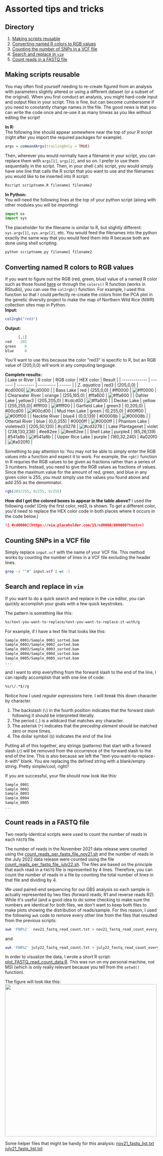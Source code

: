 # Assorted tips and tricks


## Directory
1. [Making scripts reusable](#Making-scripts-reusable)
2. [Converting named R colors to RGB values](#Converting-named-R-colors-to-RGB-values)
3. [Counting the number of SNPs in a VCF file](#Counting-SNPs-in-a-VCF-file)
4. [Search and replace in `vim`](#Search-and-replace-in-vim)
5. [Count reads in a FASTQ file](#Count-reads-in-a-FASTQ-file)

## Making scripts reusable
You may often find yourself needing to re-create figured from an analysis with parameters slightly altered or using a different dataset (or a subset of the original). When you first conduct an analysis, you might hard-code input and output files in your script. This is fine, but can become cumbersome if you need to constantly change names in the file. The good news is that you can write the code once and re-use it as many timeas as you like without editing the script!

**In R:**<br>
The following line should appear somewhere near the top of your R script (right after you import the required packages for example).
```R
args = commandArgs(trailingOnly = TRUE)
```
Then, wherever you would normally have a filename in your script, you can replace them with `args[1]`, `args[2]`, and so on. I prefer to use them sequentially in the script. Then, in your shell (.sh) script, you would simply have one line that calls the R script that you want to use and the filenames you would like to be inserted into R script:
```bash
Rscript scriptname.R filename1 filename2
```

**In Python:**<br>
You will need the following lines at the top of your python script (along with other modules you will be importing)
```python
import os
import sys
```
The placeholder for the filename is similar to R, but slightly different: `sys.argv[1]`, `sys.argv[2]`, etc. You would feed the filenames into the python exactly the same way that you would feed them into R because both are done using shell scripting.
```bash
python scriptname.py filename1 filename2
```


## Converting named R colors to RGB values
If you want to figure out the RGB (red, green, blue) value of a named R color such as those found [here](http://www.stat.columbia.edu/~tzheng/files/Rcolor.pdf) or through the `colors()` R function (works in RStudio), you can use the `col2rgb()` function. For example, I used this function so that I could perfectly re-create the colors from the PCA plot in the genetic diversity project to make the map of Northern Wild Rice (NWR) collection sites map in Python.<br>
**Input:**
```R
col2rgb("red3")
```
**Output:**
```R
      [,1]
red    205
green    0
blue     0
```
You'll want to use this because the color "red3" is specific to R, but an RGB value of (205,0,0) will work in any computing language.

**Complete results:**<br>
| Lake or River | R color | RGB color | HEX color | Result |
| ------------- | ------- | --------- | --------- | ------ |
| _Z. aquatica_ | red3 | (205,0,0) | #cd0000| ![ #cd0000](https://via.placeholder.com/15/cd0000/000000?text=+) |
| Bass Lake | red | (255,0,0) | #ff0000 | ![#ff0000](https://via.placeholder.com/15/ff0000/000000?text=+) |
| Clearwater River | orange | (255,165,0) | #ffa600 | ![#ffa600](https://via.placeholder.com/15/ffa600/000000?text=+) |
| Dahler Lake | yellow3 | (205,205,0) | #cdcd00 | ![#ffa600](https://via.placeholder.com/15/ffa600/000000?text=+) |
| Decker Lake | yellow | (255,255,0)| #ffff00 | ![#ffff00](https://via.placeholder.com/15/ffff00/000000?text=+) |
| Garfield Lake | green3 | (0,205,0) | #00cd00 | ![#00cd00](https://via.placeholder.com/15/00cd00/000000?text=+) |
| Mud Hen Lake | green | (0,255,0) | #00ff00 | ![#00ff00](https://via.placeholder.com/15/00ff00/000000?text=+) |
| Necktie River | blue4 | (0,0,139) | #00008b | ![#00008b](https://via.placeholder.com/15/00008b/000000?text=+) |
| Ottertail River | blue | (0,0,255) | #0000ff | ![#0000ff](https://via.placeholder.com/15/0000ff/000000?text=+) |
| Phantom Lake | violetred3 | (205,50,120) | #cd3278 | ![#cd3278](https://via.placeholder.com/15/cd3278/000000?text=+) |
| Lake Plantagenet | violet | (238,130,238) | #ee82ee | ![#ee82ee](https://via.placeholder.com/15/ee82ee/000000?text=+) |
| Shell Lake | purple4 | (85,26,139) | #541a8b | ![#541a8b](https://via.placeholder.com/15/541a8b/000000?text=+) |
| Upper Rice Lake | purple | (160,32,240) | #a020f0 | ![#a020f0](https://via.placeholder.com/15/a020f0/000000?text=+) |

Something to pay attention to: You may not be able to simply enter the RGB values into a function and expect it to work. For example, the `rgb()` function in R requries the RGB values to be given as fractions rather than a series of 3 numbers. Instead, you need to give the RGB values as fractions of values. Since the maximum value for the amount of red, green, and blue in any given color is 255, you must simply use the values you found above and add 255 as the denominator.

```R
rgb(205/255, 0/255, 0/255)
```

**How did I get the colored boxes to appear in the table above?**
I used the following code! (Only the first color, red3, is shown. To get a different color, you'd need to replace the HEX color code in both places where it occurs in the code below.)
```md
![ #cd0000](https://via.placeholder.com/15/cd0000/000000?text=+)
```

## Counting SNPs in a VCF file
Simply replace `input.vcf` with the name of your VCF file. This method works by counting the number of lines in a VCF file excluding the header lines.
```bash
grep -v "^#" input.vcf | wc -l
```

## Search and replace in `vim`
If you want to do a quick search and replace in the `vim` editor, you can quickly accomplish your goals with a few quick keystrokes.

The pattern is something like this:
```bash
%s/text-you-want-to-replace/text-you-want-to-replace-it-with/g
```

For example, if I have a text file that looks like this:
```bash
Sample_0001/Sample_0001_sorted.bam
Sample_0002/Sample_0002_sorted.bam
Sample_0003/Sample_0003_sorted.bam
Sample_0004/Sample_0004_sorted.bam
Sample_0005/Sample_0005_sorted.bam
...
```
and I want to strip everything from the forward slash to the end of the line, I can rapidly accomplish that with one line of code:
```bash
%s/\/.*$//g
```
Notice how I used _regular expressions_ here. I will break this down character by character.
1. The backslash (`\`) in the fourth position indicates that the forward slash following it should be interpreted literally.
2. The period (`.`) is a wildcard that matches any character.
3. The asterisk (`*`) indicates that the _preceding element_ should be matched zero or more times.
4. The dollar symbol (`$`) indicates the end of the line

Putting all of this together, any strings (patterns) that start with a forward slash (`/`) will be removed from the occurrence of the forward slash to the end of the line. This is also because we left the "text-you-want-to-replace-it-with" blank. You are replacing the defined string with a blank/empty string. Pretty simple/cool, right?

If you are successful, your file should now look like this:
```bash
Sample_0001
Sample_0002
Sample_0003
Sample_0004
Sample_0005
...
```

## Count reads in a FASTQ file
Two nearly-identical scripts were used to count the number of reads in each `FASTQ` file.

The number of reads in the November 2021 data release were counted using the [count_reads_per_fastq_file_nov21.sh](count_reads_in_fastq_file/count_reads_per_fastq_file_nov21.sh) and the number of reads in the July 2022 data release were counted using the file [count_reads_per_fastq_file_july22.sh](count_reads_in_fastq_file/count_reads_per_fastq_file_july22.sh). The files are based on the principle that each read in a `FASTQ` file is represented by 4 lines. Therefore, you can count the number of reads in a file by counting the total number of lines in that file and dividing by 4.

We used paired-end sequencing for our GBS analysis so each sample is actually represented by two files (forward reads; R1 and reverse reads R2). While it's useful (and a good idea to do some checking to make sure the numbers are identical for both files, we don't want to keep both files to make plots showing the distribution of reads/sample. For this reason, I used the following `awk` code to remove every other line from the files that resulted from the previous scripts:

```bash
awk 'FNR%2'  nov21_fastq_read_count.txt > nov21_fastq_read_count_every_other.txt
```
and
```bash
awk 'FNR%2' july22_fastq_read_count.txt > july22_fastq_read_count_every_other.txt
```

In order to visualize the data, I wrote a short R script: [plot_FASTQ_read_count_data.R](count_reads_in_fastq_file/plot_FASTQ_read_count_data.R). This was run on my personal machine, not MSI (which is only really relevant because you tell from the `setwd()` function).


The figure will look like this:<br>
<img src="count_reads_in_fastq_file/Reneth_GBS_data_read_counts.png" width="500">

Some helper files that might be handy for this analysis:
[nov21_fastq_list.txt](count_reads_in_fastq_file/nov21_fastq_list.txt)
[july21_fastq_list.txt](count_reads_in_fastq_file/july21_fastq_list.txt)
